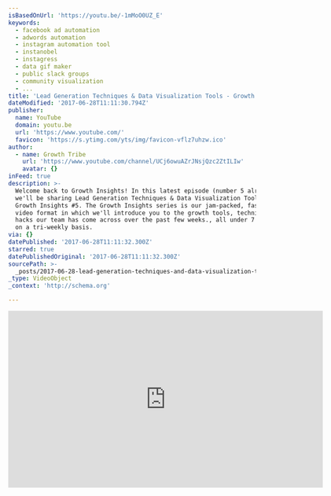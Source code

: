 ```yaml
---
isBasedOnUrl: 'https://youtu.be/-1mMoO0UZ_E'
keywords:
  - facebook ad automation
  - adwords automation
  - instagram automation tool
  - instanobel
  - instagress
  - data gif maker
  - public slack groups
  - community visualization
  - ...
title: 'Lead Generation Techniques & Data Visualization Tools - Growth Insights #5'
dateModified: '2017-06-28T11:11:30.794Z'
publisher:
  name: YouTube
  domain: youtu.be
  url: 'https://www.youtube.com/'
  favicon: 'https://s.ytimg.com/yts/img/favicon-vflz7uhzw.ico'
author:
  - name: Growth Tribe
    url: 'https://www.youtube.com/channel/UCj6owuAZrJNsjQzc2ZtILIw'
    avatar: {}
inFeed: true
description: >-
  Welcome back to Growth Insights! In this latest episode (number 5 already?!)
  we'll be sharing Lead Generation Techniques & Data Visualization Tools -
  Growth Insights #5. The Growth Insights series is our jam-packed, fast-paced
  video format in which we'll introduce you to the growth tools, techniques and
  hacks our team has come across over the past few weeks., all under 7 minutes
  on a tri-weekly basis.
via: {}
datePublished: '2017-06-28T11:11:32.300Z'
starred: true
datePublishedOriginal: '2017-06-28T11:11:32.300Z'
sourcePath: >-
  _posts/2017-06-28-lead-generation-techniques-and-data-visualization-tools-grow.md
_type: VideoObject
_context: 'http://schema.org'

---
```

<iframe src="https://cdn.embedly.com/widgets/media.html?src=https%3A%2F%2Fwww.youtube.com%2Fembed%2F-1mMoO0UZ_E%3Ffeature%3Doembed&amp;url=http%3A%2F%2Fwww.youtube.com%2Fwatch%3Fv%3D-1mMoO0UZ_E&amp;image=https%3A%2F%2Fi.ytimg.com%2Fvi%2F-1mMoO0UZ_E%2Fhqdefault.jpg&amp;key=a715cf41cc93453ca338d350cd26f87b&amp;type=text%2Fhtml&amp;schema=youtube" width="640" height="360" scrolling="no" frameborder="0" allowfullscreen="" style=""></iframe>